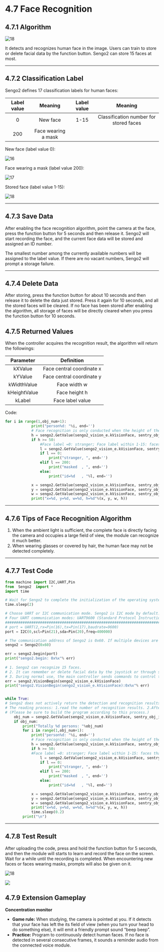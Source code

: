 # 4.7 Face Recognition

## 4.7.1 Algorithm

![18](./media/18.png)

It detects and recognizes human face in the image. Users can train to store or delete facial data by the function button. Sengo2 can store 15 faces at most.

-----------------

## 4.7.2 Classification Label

Sengo2 defines 17 classification labels for human faces:

| Label value |       Meaning       | Label value |                Meaning                 |
| :---------: | :-----------------: | :---------: | :------------------------------------: |
|      0      |      New face       |    1-15     | Classification number for stored faces |
|     200     | Face wearing a mask |             |                                        |

New face (label value 0):

![16](./media/16.png)

Face wearing a mask (label value 200):

![17](./media/17.png)

Stored face (label value 1-15):

![18](./media/18.png)

---------------

## 4.7.3 Save Data

After enabling the face recognition algorithm, point the camera at the face, press the function button for 5 seconds and then release it. Sengo2 will start recording the face, and the current face data will be stored and assigned an ID number.

The smallest number among the currently available numbers will be assigned to the label value. If there are no vacant numbers, Sengo2 will prompt a storage failure.

----------------

## 4.7.4 Delete Data

After storing, press the function button for about 10 seconds and then release it to delete the data just stored. Press it again for 10 seconds, and all the stored faces will be cleared. If no face has been stored after enabling the algorithm, all storage of faces will be directly cleared when you press the function button for 10 seconds.

## 4.7.5 Returned Values

When the controller acquires the recognition result, the algorithm will return the followings:

|  Parameter   |        Definition         |
| :----------: | :-----------------------: |
|   kXValue    | Face central coordinate x |
|   kYValue    | Face central coordinate y |
| kWidthValue  |       Face width w        |
| kHeightValue |       Face height h       |
|    kLabel    |     Face label value      |

Code:

```python
for i in range(1,obj_num+1):
            print("person%d: "%i, end='')
            # Face recognition is only conducted when the height of the face is no less than 50, avoiding misidentification due to excessive distance
            h = sengo2.GetValue(sengo2_vision_e.kVisionFace, sentry_obj_info_e.kHeightValue, i)            
            if h >= 50:
                #Face label =0: stranger; Face label within 1-15: faces that have been memorized; Face label =200: face wearing a mask;
                l = sengo2.GetValue(sengo2_vision_e.kVisionFace, sentry_obj_info_e.kLabel, i)
                if l == 0:
                    print("stranger, ", end='')
                elif l == 200:
                    print("masked  , ", end='')
                else:
                    print("id=%d   , "%l, end='')

            x = sengo2.GetValue(sengo2_vision_e.kVisionFace, sentry_obj_info_e.kXValue, i)
            y = sengo2.GetValue(sengo2_vision_e.kVisionFace, sentry_obj_info_e.kYValue, i)
            w = sengo2.GetValue(sengo2_vision_e.kVisionFace, sentry_obj_info_e.kWidthValue, i)
            print("x=%d, y=%d, w=%d, h=%d"%(x, y, w, h))
```

---------------

## 4.7.6 Tips of Face Recognition Algorithm

1. When the ambient light is sufficient, the complete face is directly facing the camera and occupies a large field of view, the module can recognize it much better.
2. When wearing glasses or covered by hair, the human face may not be detected completely.

----------------

## 4.7.7 Test Code

```python
from machine import I2C,UART,Pin
from  Sengo2  import *
import time

# Wait for Sengo2 to complete the initialization of the operating system. This waiting time cannot be removed to prevent the situation where the controller has already developed and sent instructions before Sengo2 has been fully initialized
time.sleep(2)

# Choose UART or I2C communication mode. Sengo2 is I2C mode by default. You can switch between the two by short pressing the mode button.
# Four UART communication modes: UART9600 (Standard Protocol Instruction), UART57600 (Standard Protocol Instruction), UART115200 (Standard Protocol Instruction), Simple9600 (Simple Protocol Instruction)
#########################################################################################################
# port = UART(2,rx=Pin(16),tx=Pin(17),baudrate=9600)
port = I2C(0,scl=Pin(21),sda=Pin(20),freq=400000)

# The communication address of Sengo2 is 0x60. If multiple devices are connected to the I2C bus, please avoid address conflicts.
sengo2 = Sengo2(0x60)

err = sengo2.begin(port)
print("sengo2.begin: 0x%x"% err)
 
# 1. Sengo2 can recognize 15 faces.
# 2. It can remember or delete facial data by the joystick or through serial port instructions.
# 3. During normal use, the main controller sends commands to control the on and off of Sengo2 algorithm, rather than manual operation by joystick.
err = sengo2.VisionBegin(sengo2_vision_e.kVisionFace)
print("sengo2.VisionBegin(sengo2_vision_e.kVisionFace):0x%x"% err)


while True:
# Sengo2 does not actively return the detection and recognition results; it requires the main control board to send instructions for reading.
# The reading process: 1.read the number of recognition results. 2.After receiving the instruction, Sengo2 will refresh the result data. 3.If the number of results is not zero, the board will then send instructions to read the relevant information. 
# (Please be sure to build the program according to this process.)
    obj_num = sengo2.GetValue(sengo2_vision_e.kVisionFace, sentry_obj_info_e.kStatus)
    if obj_num:
        print("Totally %d persons: "%obj_num)
        for i in range(1,obj_num+1):
            print("person%d: "%i, end='')
            # Face recognition is only conducted when the height of the face is no less than 50, avoiding misidentification due to excessive distance
            h = sengo2.GetValue(sengo2_vision_e.kVisionFace, sentry_obj_info_e.kHeightValue, i)            
            if h >= 50:
            #Face label =0: stranger; Face label within 1-15: faces that have been memorized; Face label =200: face wearing a mask;
                l = sengo2.GetValue(sengo2_vision_e.kVisionFace, sentry_obj_info_e.kLabel, i)
                if l == 0:
                    print("stranger, ", end='')
                elif l == 200:
                    print("masked  , ", end='')
                else:
                    print("id=%d   , "%l, end='')

            x = sengo2.GetValue(sengo2_vision_e.kVisionFace, sentry_obj_info_e.kXValue, i)
            y = sengo2.GetValue(sengo2_vision_e.kVisionFace, sentry_obj_info_e.kYValue, i)
            w = sengo2.GetValue(sengo2_vision_e.kVisionFace, sentry_obj_info_e.kWidthValue, i)
            print("x=%d, y=%d, w=%d, h=%d"%(x, y, w, h))
            time.sleep(0.2)
        print("\n")

```

--------------------

## 4.7.8 Test Result

After uploading the code, press and hold the function button for 5 seconds, and then the module will starts to learn and record the face on the screen. Wait for a while until the recording is completed. When encountering new faces or faces wearing masks, prompts will also be given on it.

![18](./media/18.png)

![](./media/b9.png)

## 4.7.9 Extension Gameplay

**Concentration monitor**

- **Game rule:** When studying, the camera is pointed at you. If it detects that your face has left the its field of view (when you turn your head to do something else), it will emit a friendly prompt sound “beep beep”.
- **Practice:** Program to continuously detect human faces. If no face is detected in several consecutive frames, it sounds a reminder audio from the connected voice module.